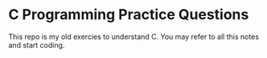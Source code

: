 # C Programming Practice Questions

This repo is my old exercies to understand C. You may refer to all this notes and start coding.
